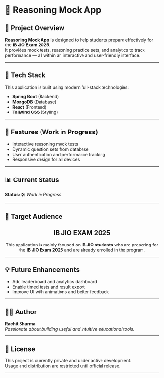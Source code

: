 # 🧠 Reasoning Mock App

## 📘 Project Overview
**Reasoning Mock App** is designed to help students prepare effectively for the **IB JIO Exam 2025**.  
It provides mock tests, reasoning practice sets, and analytics to track performance — all within an interactive and user-friendly interface.

---

## 🚀 Tech Stack
This application is built using modern full-stack technologies:

- **Spring Boot** (Backend)
- **MongoDB** (Database)
- **React** (Frontend)
- **Tailwind CSS** (Styling)

---
## 🧩 Features (Work in Progress)
- Interactive reasoning mock tests  
- Dynamic question sets from database  
- User authentication and performance tracking  
- Responsive design for all devices  

---

## 📊 Current Status
**Status:** 🛠️ *Work in Progress*

---

## 🎯 Target Audience
<h2 align="center">IB JIO EXAM 2025</h2>

<p align="center">
This application is mainly focused on <strong>IB JIO students</strong> who are preparing for the <strong>IB JIO Exam 2025</strong> and are already enrolled in the program.
</p>

---


## 💡 Future Enhancements
- Add leaderboard and analytics dashboard  
- Enable timed tests and result export  
- Improve UI with animations and better feedback  

---


## 🧑‍💻 Author
**Rachit Sharma**  
*Passionate about building useful and intuitive educational tools.*

---


## 📄 License
This project is currently private and under active development.  
Usage and distribution are restricted until official release.

---
